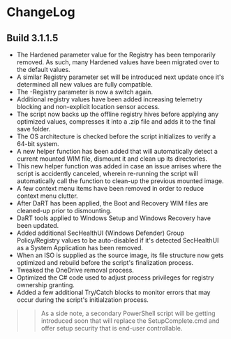 # ChangeLog #

## Build 3.1.1.5 ##

- The Hardened parameter value for the Registry has been temporarily removed. As such, many Hardened values have been migrated over to the default values.
- A similar Registry parameter set will be introduced next update once it's determined all new values are fully compatible.
- The -Registry parameter is now a switch again.
- Additional registry values have been added increasing telemetry blocking and non-explicit location sensor access.
- The script now backs up the offline registry hives before applying any optimized values, compresses it into a .zip file and adds it to the final save folder.
- The OS architecture is checked before the script initializes to verify a 64-bit system.
- A new helper function has been added that will automatically detect a current mounted WIM file, dismount it and clean up its directories.
- This new helper function was added in case an issue arrises where the script is accidently canceled, wherein re-running the script will automatically call the function to clean-up the previous mounted image.
- A few context menu items have been removed in order to reduce context menu clutter.
- After DaRT has been applied, the Boot and Recovery WIM files are cleaned-up prior to dismounting.
- DaRT tools applied to Windows Setup and Windows Recovery have been updated.
- Added additional SecHealthUI (Windows Defender) Group Policy/Registry values to be auto-disabled if it's detected SecHealthUI as a System Application has been removed.
- When an ISO is supplied as the source image, its file structure now gets optimized and rebuild before the script's finalization process.
- Tweaked the OneDrive removal process.
- Optimized the C# code used to adjust process privileges for registry ownership granting.
- Added a few additional Try/Catch blocks to monitor errors that may occur during the script's initialzation process.
>> As a side note, a secondary PowerShell script will be getting introduced soon that will replace the SetupComplete.cmd and offer setup security that is end-user controllable.